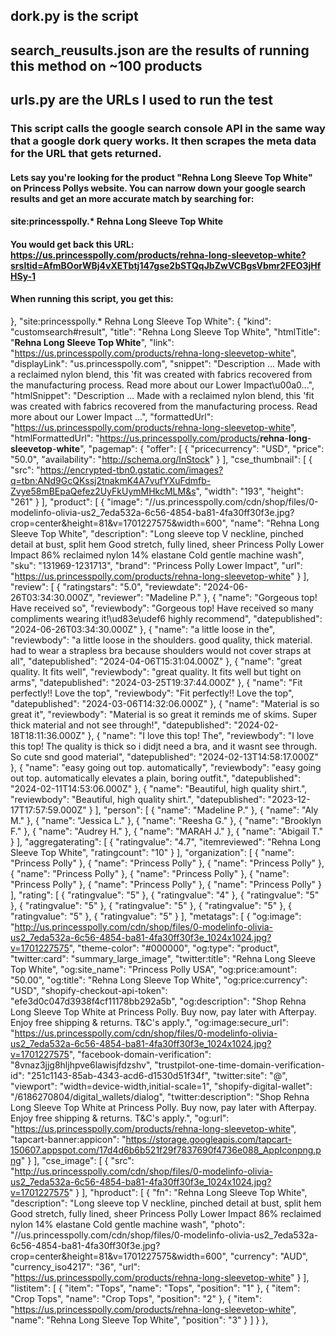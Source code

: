 ## dork.py is the script
## search_reusults.json are the results of running this method on ~100 products
## urls.py are the URLs I used to run the test

### This script calls the google search console API in the same way that a google dork query works. It then scrapes the meta data for the URL that gets returned. 

#### Lets say you're looking for the product "Rehna Long Sleeve Top White" on Princess Pollys website. You can narrow down your google search results and get an more accurate match by searching for: 

#### site:princesspolly.* Rehna Long Sleeve Top White

#### You would get back this URL: https://us.princesspolly.com/products/rehna-long-sleevetop-white?srsltid=AfmBOorWBj4vXETbtj147gse2bSTQqJbZwVCBgsVbmr2FEO3jHfHSy-1

#### When running this script, you get this: 

},
    "site:princesspolly.* Rehna Long Sleeve Top White": {
        "kind": "customsearch#result",
        "title": "Rehna Long Sleeve Top White",
        "htmlTitle": "<b>Rehna Long Sleeve Top White</b>",
        "link": "https://us.princesspolly.com/products/rehna-long-sleevetop-white",
        "displayLink": "us.princesspolly.com",
        "snippet": "Description ... Made with a reclaimed nylon blend, this 'fit was created with fabrics recovered from the manufacturing process. Read more about our Lower Impact\u00a0...",
        "htmlSnippet": "Description ... Made with a reclaimed nylon blend, this &#39;fit was created with fabrics recovered from the manufacturing process. Read more about our Lower Impact&nbsp;...",
        "formattedUrl": "https://us.princesspolly.com/products/rehna-long-sleevetop-white",
        "htmlFormattedUrl": "https://us.princesspolly.com/products/<b>rehna</b>-<b>long</b>-<b>sleevetop</b>-<b>white</b>",
        "pagemap": {
            "offer": [
                {
                    "pricecurrency": "USD",
                    "price": "50.0",
                    "availability": "http://schema.org/InStock"
                }
            ],
            "cse_thumbnail": [
                {
                    "src": "https://encrypted-tbn0.gstatic.com/images?q=tbn:ANd9GcQKssj2tnakmK4A7vufYXuFdmfb-Zvye58mBEpaQefez2UyFkUymMHkcMLM&s",
                    "width": "193",
                    "height": "261"
                }
            ],
            "product": [
                {
                    "image": "//us.princesspolly.com/cdn/shop/files/0-modelinfo-olivia-us2_7eda532a-6c56-4854-ba81-4fa30ff30f3e.jpg?crop=center&height=81&v=1701227575&width=600",
                    "name": "Rehna Long Sleeve Top White",
                    "description": "Long sleeve top V neckline, pinched detail at bust, split hem Good stretch, fully lined, sheer Princess Polly Lower Impact 86% reclaimed nylon 14% elastane Cold gentle machine wash",
                    "sku": "131969-1231713",
                    "brand": "Princess Polly Lower Impact",
                    "url": "https://us.princesspolly.com/products/rehna-long-sleevetop-white"
                }
            ],
            "review": [
                {
                    "ratingstars": "5.0",
                    "reviewdate": "2024-06-26T03:34:30.000Z",
                    "reviewer": "Madeline P."
                },
                {
                    "name": "Gorgeous top! Have received so",
                    "reviewbody": "Gorgeous top! Have received so many compliments wearing it!\ud83e\udef6 highly recommend",
                    "datepublished": "2024-06-26T03:34:30.000Z"
                },
                {
                    "name": "a little loose in the",
                    "reviewbody": "a little loose in the shoulders. good quality, thick material. had to wear a strapless bra because shoulders would not cover straps at all",
                    "datepublished": "2024-04-06T15:31:04.000Z"
                },
                {
                    "name": "great quality. It fits well",
                    "reviewbody": "great quality. It fits well but tight on arms",
                    "datepublished": "2024-03-25T19:37:44.000Z"
                },
                {
                    "name": "Fit perfectly!! Love the top",
                    "reviewbody": "Fit perfectly!! Love the top",
                    "datepublished": "2024-03-06T14:32:06.000Z"
                },
                {
                    "name": "Material is so great it",
                    "reviewbody": "Material is so great it reminds me of skims. Super thick material and not see through!",
                    "datepublished": "2024-02-18T18:11:36.000Z"
                },
                {
                    "name": "I love this top! The",
                    "reviewbody": "I love this top! The quality is thick so i didjt need a bra, and it wasnt see through. So cute snd good material",
                    "datepublished": "2024-02-13T14:58:17.000Z"
                },
                {
                    "name": "easy going out top. automatically",
                    "reviewbody": "easy going out top. automatically elevates a plain, boring outfit.",
                    "datepublished": "2024-02-11T14:53:06.000Z"
                },
                {
                    "name": "Beautiful, high quality shirt.",
                    "reviewbody": "Beautiful, high quality shirt.",
                    "datepublished": "2023-12-17T17:57:59.000Z"
                }
            ],
            "person": [
                {
                    "name": "Madeline P."
                },
                {
                    "name": "Aly M."
                },
                {
                    "name": "Jessica L."
                },
                {
                    "name": "Reesha G."
                },
                {
                    "name": "Brooklyn F."
                },
                {
                    "name": "Audrey H."
                },
                {
                    "name": "MARAH J."
                },
                {
                    "name": "Abigail T."
                }
            ],
            "aggregaterating": [
                {
                    "ratingvalue": "4.7",
                    "itemreviewed": "Rehna Long Sleeve Top White",
                    "ratingcount": "10"
                }
            ],
            "organization": [
                {
                    "name": "Princess Polly"
                },
                {
                    "name": "Princess Polly"
                },
                {
                    "name": "Princess Polly"
                },
                {
                    "name": "Princess Polly"
                },
                {
                    "name": "Princess Polly"
                },
                {
                    "name": "Princess Polly"
                },
                {
                    "name": "Princess Polly"
                },
                {
                    "name": "Princess Polly"
                }
            ],
            "rating": [
                {
                    "ratingvalue": "5"
                },
                {
                    "ratingvalue": "4"
                },
                {
                    "ratingvalue": "5"
                },
                {
                    "ratingvalue": "5"
                },
                {
                    "ratingvalue": "5"
                },
                {
                    "ratingvalue": "5"
                },
                {
                    "ratingvalue": "5"
                },
                {
                    "ratingvalue": "5"
                }
            ],
            "metatags": [
                {
                    "og:image": "http://us.princesspolly.com/cdn/shop/files/0-modelinfo-olivia-us2_7eda532a-6c56-4854-ba81-4fa30ff30f3e_1024x1024.jpg?v=1701227575",
                    "theme-color": "#000000",
                    "og:type": "product",
                    "twitter:card": "summary_large_image",
                    "twitter:title": "Rehna Long Sleeve Top White",
                    "og:site_name": "Princess Polly USA",
                    "og:price:amount": "50.00",
                    "og:title": "Rehna Long Sleeve Top White",
                    "og:price:currency": "USD",
                    "shopify-checkout-api-token": "efe3d0c047d3938f4cf11178bb292a5b",
                    "og:description": "Shop Rehna Long Sleeve Top White at Princess Polly. Buy now, pay later with Afterpay. Enjoy free shipping & returns. T&C's apply.",
                    "og:image:secure_url": "https://us.princesspolly.com/cdn/shop/files/0-modelinfo-olivia-us2_7eda532a-6c56-4854-ba81-4fa30ff30f3e_1024x1024.jpg?v=1701227575",
                    "facebook-domain-verification": "8vnaz3jjg8hljhpve6lawisjfdzshv",
                    "trustpilot-one-time-domain-verification-id": "251c1143-85ab-4343-acd6-d1530d51f34f",
                    "twitter:site": "@",
                    "viewport": "width=device-width,initial-scale=1",
                    "shopify-digital-wallet": "/6186270804/digital_wallets/dialog",
                    "twitter:description": "Shop Rehna Long Sleeve Top White at Princess Polly. Buy now, pay later with Afterpay. Enjoy free shipping & returns. T&C's apply.",
                    "og:url": "https://us.princesspolly.com/products/rehna-long-sleevetop-white",
                    "tapcart-banner:appicon": "https://storage.googleapis.com/tapcart-150607.appspot.com/17d4d6b6b521f29f7837690f4736e088_AppIconpng.png"
                }
            ],
            "cse_image": [
                {
                    "src": "http://us.princesspolly.com/cdn/shop/files/0-modelinfo-olivia-us2_7eda532a-6c56-4854-ba81-4fa30ff30f3e_1024x1024.jpg?v=1701227575"
                }
            ],
            "hproduct": [
                {
                    "fn": "Rehna Long Sleeve Top White",
                    "description": "Long sleeve top V neckline, pinched detail at bust, split hem Good stretch, fully lined, sheer Princess Polly Lower Impact 86% reclaimed nylon 14% elastane Cold gentle machine wash",
                    "photo": "//us.princesspolly.com/cdn/shop/files/0-modelinfo-olivia-us2_7eda532a-6c56-4854-ba81-4fa30ff30f3e.jpg?crop=center&height=81&v=1701227575&width=600",
                    "currency": "AUD",
                    "currency_iso4217": "36",
                    "url": "https://us.princesspolly.com/products/rehna-long-sleevetop-white"
                }
            ],
            "listitem": [
                {
                    "item": "Tops",
                    "name": "Tops",
                    "position": "1"
                },
                {
                    "item": "Crop Tops",
                    "name": "Crop Tops",
                    "position": "2"
                },
                {
                    "item": "https://us.princesspolly.com/products/rehna-long-sleevetop-white",
                    "name": "Rehna Long Sleeve Top White",
                    "position": "3"
                }
            ]
        }
    },

